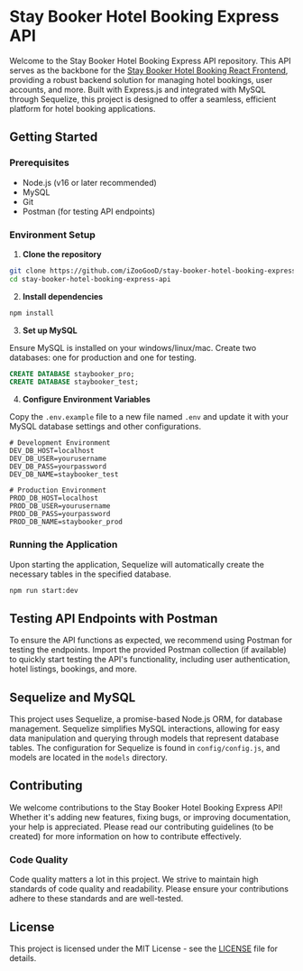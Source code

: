 # Stay Booker Hotel Booking Express API

Welcome to the Stay Booker Hotel Booking Express API repository. This API serves as the backbone for the [Stay Booker Hotel Booking React Frontend](https://github.com/iZooGooD/stay-booker-hotel-booking-react-frontend), providing a robust backend solution for managing hotel bookings, user accounts, and more. Built with Express.js and integrated with MySQL through Sequelize, this project is designed to offer a seamless, efficient platform for hotel booking applications.

## Getting Started

### Prerequisites

- Node.js (v16 or later recommended)
- MySQL
- Git
- Postman (for testing API endpoints)

### Environment Setup

1. **Clone the repository**

```bash
git clone https://github.com/iZooGooD/stay-booker-hotel-booking-express-api.git
cd stay-booker-hotel-booking-express-api
```

2. **Install dependencies**

```bash
npm install
```

3. **Set up MySQL**

Ensure MySQL is installed on your windows/linux/mac. Create two databases: one for production and one for testing.

```sql
CREATE DATABASE staybooker_pro;
CREATE DATABASE staybooker_test;
```

4. **Configure Environment Variables**

Copy the `.env.example` file to a new file named `.env` and update it with your MySQL database settings and other configurations.

```plaintext
# Development Environment
DEV_DB_HOST=localhost
DEV_DB_USER=yourusername
DEV_DB_PASS=yourpassword
DEV_DB_NAME=staybooker_test

# Production Environment
PROD_DB_HOST=localhost
PROD_DB_USER=yourusername
PROD_DB_PASS=yourpassword
PROD_DB_NAME=staybooker_prod
```

### Running the Application

Upon starting the application, Sequelize will automatically create the necessary tables in the specified database.

```bash
npm run start:dev
```

## Testing API Endpoints with Postman

To ensure the API functions as expected, we recommend using Postman for testing the endpoints. Import the provided Postman collection (if available) to quickly start testing the API's functionality, including user authentication, hotel listings, bookings, and more.

## Sequelize and MySQL

This project uses Sequelize, a promise-based Node.js ORM, for database management. Sequelize simplifies MySQL interactions, allowing for easy data manipulation and querying through models that represent database tables. The configuration for Sequelize is found in `config/config.js`, and models are located in the `models` directory.

## Contributing

We welcome contributions to the Stay Booker Hotel Booking Express API! Whether it's adding new features, fixing bugs, or improving documentation, your help is appreciated. Please read our contributing guidelines (to be created) for more information on how to contribute effectively.

### Code Quality

Code quality matters a lot in this project. We strive to maintain high standards of code quality and readability. Please ensure your contributions adhere to these standards and are well-tested.

## License

This project is licensed under the MIT License - see the [LICENSE](LICENSE) file for details.
